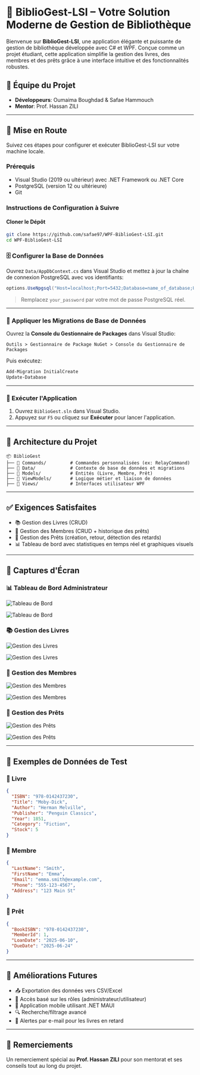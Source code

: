 #  🌟  BiblioGest-LSI – Votre Solution Moderne de Gestion de Bibliothèque

Bienvenue sur **BiblioGest-LSI**, une application élégante et puissante de gestion de bibliothèque développée avec C# et WPF. Conçue comme un projet étudiant, cette application simplifie la gestion des livres, des membres et des prêts grâce à une interface intuitive et des fonctionnalités robustes.

## 👥 Équipe du Projet

- **Développeurs**: Oumaima Boughdad & Safae Hammouch  
- **Mentor**: Prof. Hassan ZILI

---

## 🚀 Mise en Route

Suivez ces étapes pour configurer et exécuter BiblioGest-LSI sur votre machine locale.

### Prérequis

- Visual Studio (2019 ou ultérieur) avec .NET Framework ou .NET Core
- PostgreSQL (version 12 ou ultérieure)
- Git

### Instructions de Configuration à Suivre

#### Cloner le Dépôt

```bash
git clone https://github.com/safae97/WPF-BiblioGest-LSI.git
cd WPF-BiblioGest-LSI
```

### 🗄️ Configurer la Base de Données

Ouvrez `Data/AppDbContext.cs` dans Visual Studio et mettez à jour la chaîne de connexion PostgreSQL avec vos identifiants:

```csharp
options.UseNpgsql("Host=localhost;Port=5432;Database=name_of_database;Username=postgres;Password=your_password");
```

> Remplacez `your_password` par votre mot de passe PostgreSQL réel.

---

### 🧱 Appliquer les Migrations de Base de Données

Ouvrez la **Console du Gestionnaire de Packages** dans Visual Studio:

```
Outils > Gestionnaire de Package NuGet > Console du Gestionnaire de Packages
```

Puis exécutez:

```powershell
Add-Migration InitialCreate
Update-Database
```

---

### 🏃 Exécuter l'Application

1. Ouvrez `BiblioGest.sln` dans Visual Studio.
2. Appuyez sur `F5` ou cliquez sur **Exécuter** pour lancer l'application.

---

## 📁 Architecture du Projet

```
📦 BiblioGest
├── 📁 Commands/         # Commandes personnalisées (ex: RelayCommand)
├── 📁 Data/             # Contexte de base de données et migrations
├── 📁 Models/           # Entités (Livre, Membre, Prêt)
├── 📁 ViewModels/       # Logique métier et liaison de données
├── 📁 Views/            # Interfaces utilisateur WPF
```

---

## ✅ Exigences Satisfaites

* 📚 Gestion des Livres (CRUD)
* 👤 Gestion des Membres (CRUD + historique des prêts)
* 📅 Gestion des Prêts (création, retour, détection des retards)
* 📊 Tableau de bord avec statistiques en temps réel et graphiques visuels

---

## 📸 Captures d'Écran

### 📊 Tableau de Bord Administrateur

![Tableau de Bord](Images/admindah1.png)


![Tableau de Bord](Images/admindash2.png)


### 📚 Gestion des Livres

![Gestion des Livres](Images/book1.png)


![Gestion des Livres](Images/book2.png)


### 👤 Gestion des Membres

![Gestion des Membres](Images/clients1.png)


![Gestion des Membres](Images/client2.png)


### 📅 Gestion des Prêts

![Gestion des Prêts](Images/loan1.png)


![Gestion des Prêts](Images/loan2.png)


---

## 🧪 Exemples de Données de Test

### 📘 Livre

```json
{
  "ISBN": "978-0142437230",
  "Title": "Moby-Dick",
  "Author": "Herman Melville",
  "Publisher": "Penguin Classics",
  "Year": 1851,
  "Category": "Fiction",
  "Stock": 5
}
```

### 👤 Membre

```json
{
  "LastName": "Smith",
  "FirstName": "Emma",
  "Email": "emma.smith@example.com",
  "Phone": "555-123-4567",
  "Address": "123 Main St"
}
```

### 📅 Prêt

```json
{
  "BookISBN": "978-0142437230",
  "MemberId": 1,
  "LoanDate": "2025-06-10",
  "DueDate": "2025-06-24"
}
```

---

## 🔮 Améliorations Futures

* 📤 Exportation des données vers CSV/Excel
* 🔐 Accès basé sur les rôles (administrateur/utilisateur)
* 📱 Application mobile utilisant .NET MAUI
* 🔍 Recherche/filtrage avancé
* 📧 Alertes par e-mail pour les livres en retard

---

## 🙌 Remerciements

Un remerciement spécial au **Prof. Hassan ZILI** pour son mentorat et ses conseils tout au long du projet.